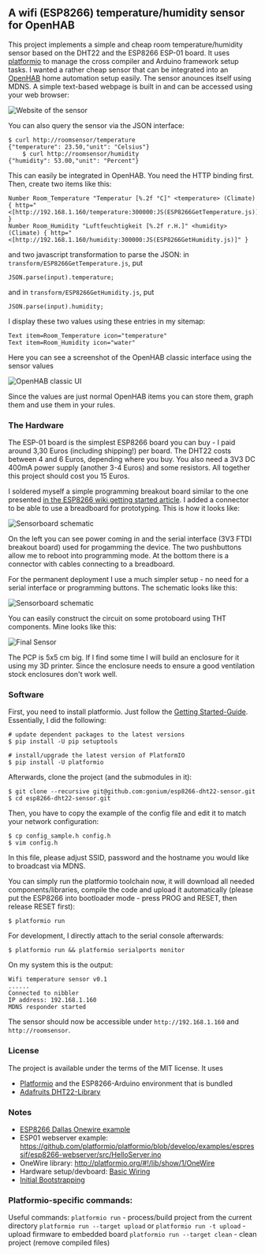 ## A wifi (ESP8266) temperature/humidity sensor for OpenHAB

This project implements a simple and cheap room temperature/humidity sensor 
based on the DHT22 and the ESP8266 ESP-01 board. 
It uses [platformio](http://platformio.org) to manage the cross compiler and
Arduino framework setup tasks. I wanted a rather cheap sensor that can be integrated
into an [OpenHAB](http://openhab.org) home automation setup easily. The sensor
anounces itself using MDNS. A simple text-based webpage is built in and can be 
accessed using your web browser:

![Website of the sensor](https://raw.githubusercontent.com/gonium/esp8266-dht22-sensor/master/images/webbrowser.png)

You can also query the sensor via the JSON interface:

    $ curl http://roomsensor/temperature
    {"temperature": 23.50,"unit": "Celsius"}
		$ curl http://roomsensor/humidity
    {"humidity": 53.00,"unit": "Percent"}

This can easily be integrated in OpenHAB. You need the HTTP binding first. Then,
create two items like this:

    Number Room_Temperature "Temperatur [%.2f °C]" <temperature> (Climate) { http="<[http://192.168.1.160/temperature:300000:JS(ESP8266GetTemperature.js)]" }
    Number Room_Humidity "Luftfeuchtigkeit [%.2f r.H.]" <humidity> (Climate) { http="<[http://192.168.1.160/humidity:300000:JS(ESP8266GetHumidity.js)]" }

and two javascript transformation to parse the JSON: in ````transform/ESP8266GetTemperature.js````, put

    JSON.parse(input).temperature;

and in ````transform/ESP8266GetHumidity.js````, put

    JSON.parse(input).humidity;

I display these two values using these entries in my sitemap:

    Text item=Room_Temperature icon="temperature"
    Text item=Room_Humidity icon="water"

Here you can see a screenshot of the OpenHAB classic interface using the 
sensor values

![OpenHAB classic UI](https://raw.githubusercontent.com/gonium/esp8266-dht22-sensor/master/images/penthouse-ui.png)

Since the values are just normal OpenHAB items you can store them, graph them
and use them in your rules.

### The Hardware

The ESP-01 board is the simplest ESP8266 board you can buy - I paid around 3,30 
Euros (including shipping!) per board. The DHT22 costs between 4 and 6 Euros, 
depending where you buy. You also need a 3V3 DC 400mA power supply 
(another 3-4 Euros) and some resistors. All together this project should cost you 
15 Euros.

I soldered myself a simple programming breakout board similar to the one presented 
[in the ESP8266 wiki getting started article](http://www.esp8266.com/wiki/doku.php?id=getting-started-with-the-esp8266).
I added a connector to be able to use a breadboard for prototyping. This is how it looks
like:

![Sensorboard schematic](https://raw.githubusercontent.com/gonium/esp8266-dht22-sensor/master/images/programming-jig.jpg)

On the left you can see power coming in and the serial interface (3V3
FTDI breakout board) used for progamming the device. The two pushbuttons
allow me to reboot into programming mode. At the bottom there is a
connector with cables connecting to a breadboard.

For the permanent deployment I use a much simpler setup - no need
for a serial interface or programming buttons. The schematic looks like
this:

![Sensorboard schematic](https://raw.githubusercontent.com/gonium/esp8266-dht22-sensor/master/images/schematic.png)

You can easily construct the circuit on some protoboard using THT
components. Mine looks like this:

![Final Sensor](https://raw.githubusercontent.com/gonium/esp8266-dht22-sensor/master/images/final-sensor.jpg)

The PCP is 5x5 cm big. If I find some time I will build an enclosure for
it using my 3D printer. Since the enclosure needs to ensure a good
ventilation stock enclosures don't work well.

### Software

First, you need to install platformio. Just follow the [Getting Started-Guide](http://platformio.org/#!/get-started).
Essentially, I did the following:

    # update dependent packages to the latest versions
    $ pip install -U pip setuptools

    # install/upgrade the latest version of PlatformIO
    $ pip install -U platformio

Afterwards, clone the project (and the submodules in it):

    $ git clone --recursive git@github.com:gonium/esp8266-dht22-sensor.git
    $ cd esp8266-dht22-sensor.git

Then, you have to copy the example of the config file and edit it to match 
your network configuration:

    $ cp config_sample.h config.h
    $ vim config.h

In this file, please adjust SSID, password and the hostname you would like to 
broadcast via MDNS.

You can simply run the platformio toolchain now, it will download all 
needed components/libraries, compile the code and upload it automatically (please 
put the ESP8266 into bootloader mode - press PROG and RESET, then release RESET
first):

    $ platformio run

For development, I directly attach to the serial console afterwards:

    $ platformio run && platformio serialports monitor

On my system this is the output:

    Wifi temperature sensor v0.1
    ......
    Connected to nibbler
    IP address: 192.168.1.160
    MDNS responder started

The sensor should now be accessible under ````http://192.168.1.160```` and ````http://roomsensor````.

### License

The project is available under the terms of the MIT license. It uses 
 * [Platformio](http://platformio.org) and the ESP8266-Arduino
   environment that is bundled
 * [Adafruits DHT22-Library](https://github.com/adafruit/DHT-sensor-library)


### Notes

* [ESP8266 Dallas Onewire example](http://iot-playground.com/2-uncategorised/41-esp8266-ds18b20-temperature-sensor-arduino-ide)
* ESP01 webserver example: https://github.com/platformio/platformio/blob/develop/examples/espressif/esp8266-webserver/src/HelloServer.ino
* OneWire library: http://platformio.org/#!/lib/show/1/OneWire
* Hardware setup/devboard: [Basic Wiring](http://www.esp8266.com/wiki/doku.php?id=getting-started-with-the-esp8266)
* [Initial Bootstrapping](http://williamdurand.fr/2015/03/17/playing-with-a-esp8266-wifi-module/)



### Platformio-specific commands:

Useful commands:
`platformio run` - process/build project from the current directory
`platformio run --target upload` or `platformio run -t upload` - upload firmware to embedded board
`platformio run --target clean` - clean project (remove compiled files)
